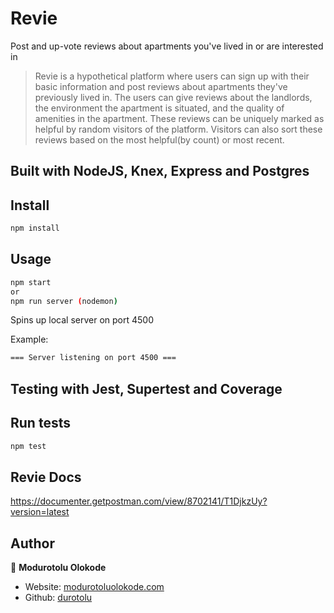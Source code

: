 # Revie
Post and up-vote reviews about apartments you've lived in or are interested in

> Revie is a hypothetical platform where users can sign up with their basic information and post reviews about apartments they've previously lived in.
> The users can give reviews about the landlords, the environment the apartment is situated, and the quality of amenities in the apartment. 
> These reviews can be uniquely marked as helpful by random visitors of the platform.
> Visitors can also sort these reviews based on the most helpful(by count) or most recent.

## Built with NodeJS, Knex, Express and Postgres

## Install

```sh
npm install
```

## Usage

```sh
npm start
or
npm run server (nodemon)
```

Spins up local server on port 4500

Example:

```sh
=== Server listening on port 4500 ===
```

## Testing with Jest, Supertest and Coverage
## Run tests

```sh
npm test
```

## Revie Docs

https://documenter.getpostman.com/view/8702141/T1DjkzUy?version=latest

## Author

👤 **Modurotolu Olokode**

- Website: [modurotoluolokode.com](http://modurotoluolokode.com/)
- Github: [durotolu](https://github.com/durotolu)
